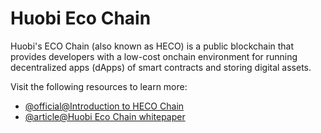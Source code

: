 # Huobi Eco Chain

Huobi's ECO Chain (also known as HECO) is a public blockchain that provides developers with a low-cost onchain environment for running decentralized apps (dApps) of smart contracts and storing digital assets.

Visit the following resources to learn more:

- [@official@Introduction to HECO Chain](https://docs.hecochain.com/#/)
- [@article@Huobi Eco Chain whitepaper](https://www.hecochain.com/developer.133bd45.pdf)
